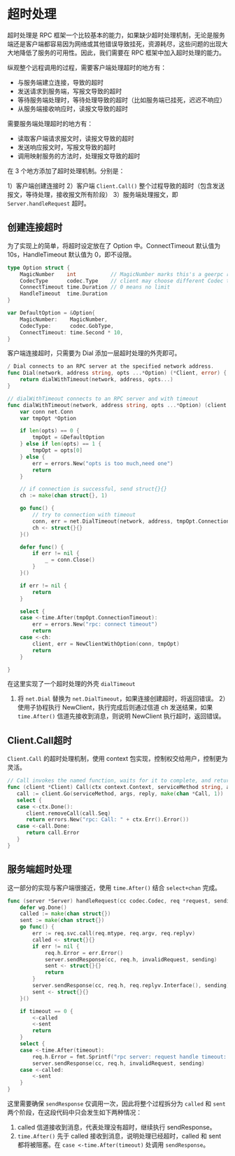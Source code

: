 # 超时处理

超时处理是 RPC 框架一个比较基本的能力，如果缺少超时处理机制，无论是服务端还是客户端都容易因为网络或其他错误导致挂死，资源耗尽，这些问题的出现大大地降低了服务的可用性。因此，我们需要在 RPC 框架中加入超时处理的能力。

纵观整个远程调用的过程，需要客户端处理超时的地方有：

- 与服务端建立连接，导致的超时
- 发送请求到服务端，写报文导致的超时
- 等待服务端处理时，等待处理导致的超时（比如服务端已挂死，迟迟不响应）
- 从服务端接收响应时，读报文导致的超时

需要服务端处理超时的地方有：

- 读取客户端请求报文时，读报文导致的超时
- 发送响应报文时，写报文导致的超时
- 调用映射服务的方法时，处理报文导致的超时

在 3 个地方添加了超时处理机制。分别是：

1）客户端创建连接时
2）客户端 `Client.Call()` 整个过程导致的超时（包含发送报文，等待处理，接收报文所有阶段）
3）服务端处理报文，即 `Server.handleRequest` 超时。



## 创建连接超时

为了实现上的简单，将超时设定放在了 Option 中。ConnectTimeout 默认值为 10s，HandleTimeout 默认值为 0，即不设限。

```go
type Option struct {
	MagicNumber    int           // MagicNumber marks this's a geerpc request
	CodecType      codec.Type    // client may choose different Codec to encode body
	ConnectTimeout time.Duration // 0 means no limit
	HandleTimeout  time.Duration
}

var DefaultOption = &Option{
	MagicNumber:    MagicNumber,
	CodecType:      codec.GobType,
	ConnectTimeout: time.Second * 10,
}
```



 客户端连接超时，只需要为 Dial 添加一层超时处理的外壳即可。

```go
/ Dial connects to an RPC server at the specified network address.
func Dial(network, address string, opts ...*Option) (*Client, error) {
	return dialWithTimeout(network, address, opts...)
}

// dialWithTimeout connects to an RPC server and with timeout
func dialWithTimeout(network, address string, opts ...*Option) (client *Client, err error) {
	var conn net.Conn
	var tmpOpt *Option

	if len(opts) == 0 {
		tmpOpt = &DefaultOption
	} else if len(opts) == 1 {
		tmpOpt = opts[0]
	} else {
		err = errors.New("opts is too much,need one")
		return
	}

	// if connection is successful, send struct{}{}
	ch := make(chan struct{}, 1)

	go func() {
		// try to connection with timeout
		conn, err = net.DialTimeout(network, address, tmpOpt.ConnectionTimeout)
		ch <- struct{}{}
	}()

	defer func() {
		if err != nil {
			_ = conn.Close()
		}
	}()

	if err != nil {
		return
	}

	select {
	case <-time.After(tmpOpt.ConnectionTimeout):
		err = errors.New("rpc: connect timeout")
		return
	case <-ch:
		client, err = NewClientWithOption(conn, tmpOpt)
		return
	}

}
```



在这里实现了一个超时处理的外壳 `dialTimeout`

1. 将 `net.Dial` 替换为 `net.DialTimeout`，如果连接创建超时，将返回错误。
   2）使用子协程执行 NewClient，执行完成后则通过信道 ch 发送结果，如果 `time.After()` 信道先接收到消息，则说明 NewClient 执行超时，返回错误。



## Client.Call超时

`Client.Call` 的超时处理机制，使用 context 包实现，控制权交给用户，控制更为灵活。

```go
// Call invokes the named function, waits for it to complete, and returns its error status.
func (client *Client) Call(ctx context.Context, serviceMethod string, args interface{}, reply interface{}) error {
   call := client.Go(serviceMethod, args, reply, make(chan *Call, 1))
   select {
   case <-ctx.Done():
      client.removeCall(call.Seq)
      return errors.New("rpc: Call: " + ctx.Err().Error())
   case <-call.Done:
      return call.Error
   }
}
```



## 服务端超时处理

这一部分的实现与客户端很接近，使用 `time.After()` 结合 `select+chan` 完成。

```go
func (server *Server) handleRequest(cc codec.Codec, req *request, sending *sync.Mutex, wg *sync.WaitGroup, timeout time.Duration) {
	defer wg.Done()
	called := make(chan struct{})
	sent := make(chan struct{})
	go func() {
		err := req.svc.call(req.mtype, req.argv, req.replyv)
		called <- struct{}{}
		if err != nil {
			req.h.Error = err.Error()
			server.sendResponse(cc, req.h, invalidRequest, sending)
			sent <- struct{}{}
			return
		}
		server.sendResponse(cc, req.h, req.replyv.Interface(), sending)
		sent <- struct{}{}
	}()

	if timeout == 0 {
		<-called
		<-sent
		return
	}
	select {
	case <-time.After(timeout):
		req.h.Error = fmt.Sprintf("rpc server: request handle timeout: expect within %s", timeout)
		server.sendResponse(cc, req.h, invalidRequest, sending)
	case <-called:
		<-sent
	}
}
```

这里需要确保 `sendResponse` 仅调用一次，因此将整个过程拆分为 `called` 和 `sent` 两个阶段，在这段代码中只会发生如下两种情况：

1. called 信道接收到消息，代表处理没有超时，继续执行 sendResponse。
2. `time.After()` 先于 called 接收到消息，说明处理已经超时，called 和 sent 都将被阻塞。在 `case <-time.After(timeout)` 处调用 `sendResponse`。